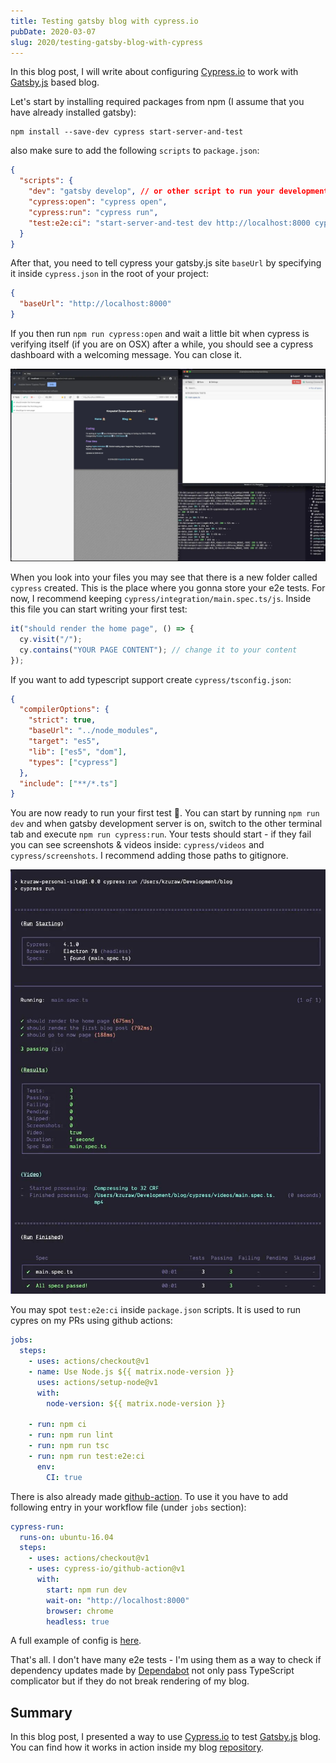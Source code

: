 ```yaml
---
title: Testing gatsby blog with cypress.io
pubDate: 2020-03-07
slug: 2020/testing-gatsby-blog-with-cypress
---
```


In this blog post, I will write about configuring [Cypress.io](https://www.cypress.io/) to work with [Gatsby.js](https://github.com/gatsbyjs/gatsby) based blog.

Let's start by installing required packages from npm (I assume that you have already installed gatsby):

```shell
npm install --save-dev cypress start-server-and-test
```

also make sure to add the following `scripts` to `package.json`:

```json
{
  "scripts": {
    "dev": "gatsby develop", // or other script to run your development server
    "cypress:open": "cypress open",
    "cypress:run": "cypress run",
    "test:e2e:ci": "start-server-and-test dev http://localhost:8000 cypress:run"
  }
}
```

After that, you need to tell cypress your gatsby.js site `baseUrl` by specifying it inside `cypress.json` in the root of your project:

```json
{
  "baseUrl": "http://localhost:8000"
}
```

If you then run `npm run cypress:open` and wait a little bit when cypress is verifying itself (if you are on OSX) after a while, you should see a cypress dashboard with a welcoming message. You can close it.

![Dashboard with e2e test](../../assets/2020-03-07-dashboard.jpg)

When you look into your files you may see that there is a new folder called `cypress` created. This is the place where you gonna store your e2e tests. For now, I recommend keeping `cypress/integration/main.spec.ts/js`. Inside this file you can start writing your first test:

```ts
it("should render the home page", () => {
  cy.visit("/");
  cy.contains("YOUR PAGE CONTENT"); // change it to your content
});
```

If you want to add typescript support create `cypress/tsconfig.json`:

```json
{
  "compilerOptions": {
    "strict": true,
    "baseUrl": "../node_modules",
    "target": "es5",
    "lib": ["es5", "dom"],
    "types": ["cypress"]
  },
  "include": ["**/*.ts"]
}
```

You are now ready to run your first test 🎉. You can start by running `npm run dev` and when gatsby development server is on, switch to the other terminal tab and execute `npm run cypress:run`. Your tests should start - if they fail you can see screenshots & videos inside: `cypress/videos` and `cypress/screenshots`. I recommend adding those paths to gitignore.

![Headless e2e test run output](../../assets/2020-03-07-output.jpg)

You may spot `test:e2e:ci` inside `package.json` scripts. It is used to run cypres on my PRs using github actions:

```yaml
jobs:
  steps:
    - uses: actions/checkout@v1
    - name: Use Node.js ${{ matrix.node-version }}
      uses: actions/setup-node@v1
      with:
        node-version: ${{ matrix.node-version }}

    - run: npm ci
    - run: npm run lint
    - run: npm run tsc
    - run: npm run test:e2e:ci
      env:
        CI: true
```

There is also already made [github-action](https://github.com/cypress-io/github-action). To use it you have to add following entry in your workflow file (under `jobs` section):

```yaml
cypress-run:
  runs-on: ubuntu-16.04
  steps:
    - uses: actions/checkout@v1
    - uses: cypress-io/github-action@v1
      with:
        start: npm run dev
        wait-on: "http://localhost:8000"
        browser: chrome
        headless: true
```

A full example of config is [here](https://github.com/krzysztofzuraw/blog/blob/master/.github/workflows/main.yml#L13-L26).

That's all. I don't have many e2e tests - I'm using them as a way to check if dependency updates made by [Dependabot](https://dependabot.com/) not only pass TypeScript complicator but if they do not break rendering of my blog.

## Summary

In this blog post, I presented a way to use [Cypress.io](https://www.cypress.io/) to test [Gatsby.js](https://github.com/gatsbyjs/gatsby) blog. You can find how it works in action inside my blog [repository](https://github.com/krzysztofzuraw/blog).
